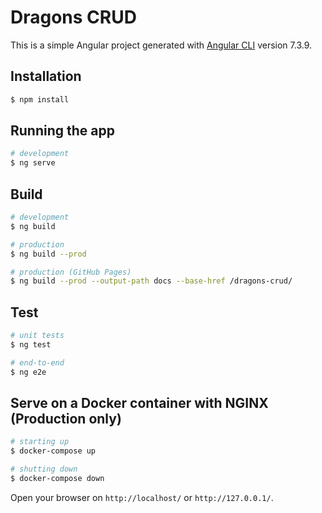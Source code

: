 # Dragons CRUD

This is a simple Angular project generated with [Angular CLI](https://github.com/angular/angular-cli) version 7.3.9.

## Installation

```bash
$ npm install
```

## Running the app

```bash
# development
$ ng serve

```

## Build

```bash
# development
$ ng build

# production
$ ng build --prod

# production (GitHub Pages)
$ ng build --prod --output-path docs --base-href /dragons-crud/
```

## Test

```bash
# unit tests
$ ng test

# end-to-end
$ ng e2e
```

## Serve on a Docker container with NGINX (Production only)

```bash
# starting up
$ docker-compose up

# shutting down
$ docker-compose down
```

Open your browser on `http://localhost/` or `http://127.0.0.1/`.
